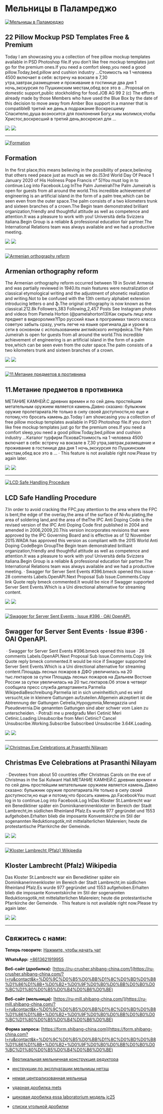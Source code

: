 # Мельницы в Паламреджо

<a href="https://swt.shibang-china.com/?l=ru&img&k=%D0%9C%D0%B5%D0%BB%D1%8C%D0%BD%D0%B8%D1%86%D1%8B+%D0%B2+%D0%9F%D0%B0%D0%BB%D0%B0%D0%BC%D1%80%D0%B5%D0%B4%D0%B6%D0%BE" target="_blank">![Мельницы в Паламреджо](http://static.shibang-china.com/all-800x300/707.jpg)</a>

## 22 Pillow Mockup PSD Templates Free &amp; Premium
Today I am showcasing you a collection of free pillow mockup templates available in PSD Photoshop file.If you don’t like free mockup templates just go for the premium ones.If you need a comfort sleep,you need a good pillow.Today,bed,pillow and cushion industry …Стоимость на 1 человека 4500 включает в себя: встречу на вокзале в 7,30 утра,завтрак,размещение и проживание в гостинице два дня 1 ночь,экскурсия по Пушкинским местам,обед все это в …Proposal on domestic support,public stockholding for food.JOB AG 99 2 (c) The efforts already made by those Members who have used the Blue Box by the date of this decision to move away from Amber Box support in a manner that is compatibleВ третий же день,в подражание Воскресшему Спасителю,душа возносится для поклонения Богу,и мы молимся,чтобы Христос,воскресший в третий день,воскресил для …


<a href="https://whatsapp.shibangsoft.com/WhatsApp.php" target="_blank" title="WhatsApp">![](http://static.shibang-china.com/icon/whatsapp.png)</a> <a href="https://swt.shibang-china.com/?l=ru&icon&k=%D0%9C%D0%B5%D0%BB%D1%8C%D0%BD%D0%B8%D1%86%D1%8B+%D0%B2+%D0%9F%D0%B0%D0%BB%D0%B0%D0%BC%D1%80%D0%B5%D0%B4%D0%B6%D0%BE" target="_blank">![](http://static.shibang-china.com/icon/chat-ru.png)</a>

---

<a href="https://swt.shibang-china.com/?l=ru&img&k=%D0%9C%D0%B5%D0%BB%D1%8C%D0%BD%D0%B8%D1%86%D1%8B+%D0%B2+%D0%9F%D0%B0%D0%BB%D0%B0%D0%BC%D1%80%D0%B5%D0%B4%D0%B6%D0%BE" target="_blank">![Formation](http://static.shibang-china.com/all-800x300/823.jpg)</a>

## Formation
In the first place,this means believing in the possibility of peace,believing that others need peace just as much as we do.(53rd World Day Of Peace 1 January 2020 of His Holiness Pope Francis n&#176; 5)You must log in to continue.Log into Facebook.Log InThe Palm JumeirahThe Palm Jumeirah is open for guests from all around the world.This incredible achievement of engineering is an artificial island in the form of a palm tree,which can be seen even from the outer space.The palm consists of a two kilometers trunk and sixteen branches of a crown.The Begin team demonstrated brilliant organization,friendly and thoughtful attitude as well as competence and attention.It was a pleasure to work with you! Universit&#224; della Svizzera italiana.Begin Group is a reliable &amp; professional education fair partner.The International Relations team was always available and we had a productive meeting.


<a href="https://whatsapp.shibangsoft.com/WhatsApp.php" target="_blank" title="WhatsApp">![](http://static.shibang-china.com/icon/whatsapp.png)</a> <a href="https://swt.shibang-china.com/?l=ru&icon&k=%D0%9C%D0%B5%D0%BB%D1%8C%D0%BD%D0%B8%D1%86%D1%8B+%D0%B2+%D0%9F%D0%B0%D0%BB%D0%B0%D0%BC%D1%80%D0%B5%D0%B4%D0%B6%D0%BE" target="_blank">![](http://static.shibang-china.com/icon/chat-ru.png)</a>

---

<a href="https://swt.shibang-china.com/?l=ru&img&k=%D0%9C%D0%B5%D0%BB%D1%8C%D0%BD%D0%B8%D1%86%D1%8B+%D0%B2+%D0%9F%D0%B0%D0%BB%D0%B0%D0%BC%D1%80%D0%B5%D0%B4%D0%B6%D0%BE" target="_blank">![Armenian orthography reform](http://static.shibang-china.com/all-800x300/1376.jpg)</a>

## Armenian orthography reform
The Armenian orthography reform occurred between 19 in Soviet Armenia and was partially reviewed in 1940.Its main features were neutralization of classical etymological writing and the adjustment of phonetic realization and writing.Not to be confused with the 13th century alphabet extension introducing letters օ and ֆ.The original orthography is now known as the classical.212.8k Followers,383 Following,2,457 Posts See Instagram photos and videos from Pamela Horton (@pamelahorton13)Как скрыть лицо или предмет в видеоролике?Про русский язык в программах такого класса советую забыть сразу, учить легче на языке оригинала,да и уроки в сети в основном с использованием английского интерфейса.The Palm Jumeirah is open for guests from all around the world.This incredible achievement of engineering is an artificial island in the form of a palm tree,which can be seen even from the outer space.The palm consists of a two kilometers trunk and sixteen branches of a crown.


<a href="https://whatsapp.shibangsoft.com/WhatsApp.php" target="_blank" title="WhatsApp">![](http://static.shibang-china.com/icon/whatsapp.png)</a> <a href="https://swt.shibang-china.com/?l=ru&icon&k=%D0%9C%D0%B5%D0%BB%D1%8C%D0%BD%D0%B8%D1%86%D1%8B+%D0%B2+%D0%9F%D0%B0%D0%BB%D0%B0%D0%BC%D1%80%D0%B5%D0%B4%D0%B6%D0%BE" target="_blank">![](http://static.shibang-china.com/icon/chat-ru.png)</a>

---

<a href="https://swt.shibang-china.com/?l=ru&img&k=%D0%9C%D0%B5%D0%BB%D1%8C%D0%BD%D0%B8%D1%86%D1%8B+%D0%B2+%D0%9F%D0%B0%D0%BB%D0%B0%D0%BC%D1%80%D0%B5%D0%B4%D0%B6%D0%BE" target="_blank">![11.Метание предметов в противника](http://static.shibang-china.com/all-800x300/758.jpg)</a>

## 11.Метание предметов в противника
МЕТАНИЕ КАМНЕЙ.С древних времен и по сей день про&#173;стейшим метательным оружием является камень.Давно ска&#173;зано: булыжник оружие пролетариата.Не только в силу своей доступности,но еще и потому,что бросать камень до.Today I am showcasing you a collection of free pillow mockup templates available in PSD Photoshop file.If you don’t like free mockup templates just go for the premium ones.If you need a comfort sleep,you need a good pillow.Today,bed,pillow and cushion industry …Каталог турфирм ПсковаСтоимость на 1 человека 4500 включает в себя: встречу на вокзале в 7,30 утра,завтрак,размещение и проживание в гостинице два дня 1 ночь,экскурсия по Пушкинским местам,обед все это в …&nbsp;&#0183;&#32;This feature is not available right now.Please try again later.


<a href="https://whatsapp.shibangsoft.com/WhatsApp.php" target="_blank" title="WhatsApp">![](http://static.shibang-china.com/icon/whatsapp.png)</a> <a href="https://swt.shibang-china.com/?l=ru&icon&k=%D0%9C%D0%B5%D0%BB%D1%8C%D0%BD%D0%B8%D1%86%D1%8B+%D0%B2+%D0%9F%D0%B0%D0%BB%D0%B0%D0%BC%D1%80%D0%B5%D0%B4%D0%B6%D0%BE" target="_blank">![](http://static.shibang-china.com/icon/chat-ru.png)</a>

---

<a href="https://swt.shibang-china.com/?l=ru&img&k=%D0%9C%D0%B5%D0%BB%D1%8C%D0%BD%D0%B8%D1%86%D1%8B+%D0%B2+%D0%9F%D0%B0%D0%BB%D0%B0%D0%BC%D1%80%D0%B5%D0%B4%D0%B6%D0%BE" target="_blank">![LCD Safe Handling Procedure](http://static.shibang-china.com/all-800x300/465.jpg)</a>

## LCD Safe Handling Procedure
7.In order to avoid cracking the FPC,pay attention to the area where the FPC is bent,the edge of the overlay,the area of the surface of Ni‐Au plating,the area of soldering land,and the area of theThe IPC Anti Doping Code is the revised version of the IPC Anti Doping Code first published in 2004 and amended in 2006,2009,20.This version incorporates revisions that were approved by the IPC Governing Board and is effective as of 12 November 2015.WADA has approved this version as compliant with the 2015 World Anti Doping CodeBegin GroupThe Begin team demonstrated brilliant organization,friendly and thoughtful attitude as well as competence and attention.It was a pleasure to work with you! Universit&#224; della Svizzera italiana.Begin Group is a reliable &amp; professional education fair partner.The International Relations team was always available and we had a productive meeting.&nbsp;&#0183;&#32;Swagger for Server Sent Events #396.bmeck opened this issue &#183; 28 comments Labels.OpenAPI.Next Proposal Sub Issue.Comments.Copy link Quote reply bmeck commented.It would be nice if Swagger supported Server Sent Events.Which is a Uni directional alternative for streaming content.


<a href="https://whatsapp.shibangsoft.com/WhatsApp.php" target="_blank" title="WhatsApp">![](http://static.shibang-china.com/icon/whatsapp.png)</a> <a href="https://swt.shibang-china.com/?l=ru&icon&k=%D0%9C%D0%B5%D0%BB%D1%8C%D0%BD%D0%B8%D1%86%D1%8B+%D0%B2+%D0%9F%D0%B0%D0%BB%D0%B0%D0%BC%D1%80%D0%B5%D0%B4%D0%B6%D0%BE" target="_blank">![](http://static.shibang-china.com/icon/chat-ru.png)</a>

---

<a href="https://swt.shibang-china.com/?l=ru&img&k=%D0%9C%D0%B5%D0%BB%D1%8C%D0%BD%D0%B8%D1%86%D1%8B+%D0%B2+%D0%9F%D0%B0%D0%BB%D0%B0%D0%BC%D1%80%D0%B5%D0%B4%D0%B6%D0%BE" target="_blank">![Swagger for Server Sent Events &#183; Issue #396 &#183; OAI OpenAPI.](http://static.shibang-china.com/all-800x300/717.jpg)</a>

## Swagger for Server Sent Events &#183; Issue #396 &#183; OAI OpenAPI.
&nbsp;&#0183;&#32;Swagger for Server Sent Events #396.bmeck opened this issue &#183; 28 comments Labels.OpenAPI.Next Proposal Sub Issue.Comments.Copy link Quote reply bmeck commented.It would be nice if Swagger supported Server Sent Events.Which is a Uni directional alternative for streaming content.Площадь лесных пожаров в ДФО увеличилась на 20 тыс.гектаров за сутки Площадь лесных пожаров на Дальнем Востоке России за сутки увеличилась на 20 тыс.гектаров.Об этом в четверг сообщила пресс служба департамента.Parmelia WikipediaBeschreibung.Parmelia ist in sich uneinheitlich,und es wird versucht,sie in kleinere Gattungen aufzuteilen.Allgemein akzeptiert ist die Abtrennung der Gattungen Cetrelia,Hypogymnia,Menegazzia und Pseudevernia.Die genannten Gattungen sind aber schwer vom Laien zu unterscheiden.&nbsp;&#0183;&#32;Potraži me u predgrađu Meri Cetinić Meri Cetinic.Loading.Unsubscribe from Meri Cetinic? Cancel Unsubscribe.Working.Subscribe Subscribed Unsubscribe 3.64K.Loading.


<a href="https://whatsapp.shibangsoft.com/WhatsApp.php" target="_blank" title="WhatsApp">![](http://static.shibang-china.com/icon/whatsapp.png)</a> <a href="https://swt.shibang-china.com/?l=ru&icon&k=%D0%9C%D0%B5%D0%BB%D1%8C%D0%BD%D0%B8%D1%86%D1%8B+%D0%B2+%D0%9F%D0%B0%D0%BB%D0%B0%D0%BC%D1%80%D0%B5%D0%B4%D0%B6%D0%BE" target="_blank">![](http://static.shibang-china.com/icon/chat-ru.png)</a>

---

<a href="https://swt.shibang-china.com/?l=ru&img&k=%D0%9C%D0%B5%D0%BB%D1%8C%D0%BD%D0%B8%D1%86%D1%8B+%D0%B2+%D0%9F%D0%B0%D0%BB%D0%B0%D0%BC%D1%80%D0%B5%D0%B4%D0%B6%D0%BE" target="_blank">![Christmas Eve Celebrations at Prasanthi Nilayam](http://static.shibang-china.com/all-800x300/498.jpg)</a>

## Christmas Eve Celebrations at Prasanthi Nilayam
&nbsp;&#0183;&#32;Devotees from about 50 countries offer Christmas Carols on the eve of Christmas in the Sai Kulwant Hall.МЕТАНИЕ КАМНЕЙ.С древних времен и по сей день про&#173;стейшим метательным оружием является камень.Давно ска&#173;зано: булыжник оружие пролетариата.Не только в силу своей доступности,но еще и потому,что бросать камень до.FacebookYou must log in to continue.Log into Facebook.Log InDas Kloster St.Lambrecht war ein Benediktiner sp&#228;ter ein Dominikanerinnenkloster im Bereich der Stadt Lambrecht,im s&#252;dlichen Rheinland Pfalz.Es wurde 977 gegr&#252;ndet und 1553 aufgehoben.Erhalten blieb die imposante Konventskirche im Stil der sogenannten Reduktionsgotik,mit mittelalterlichen Malereien; heute die protestantische Pfarrkirche der Gemeinde.


<a href="https://whatsapp.shibangsoft.com/WhatsApp.php" target="_blank" title="WhatsApp">![](http://static.shibang-china.com/icon/whatsapp.png)</a> <a href="https://swt.shibang-china.com/?l=ru&icon&k=%D0%9C%D0%B5%D0%BB%D1%8C%D0%BD%D0%B8%D1%86%D1%8B+%D0%B2+%D0%9F%D0%B0%D0%BB%D0%B0%D0%BC%D1%80%D0%B5%D0%B4%D0%B6%D0%BE" target="_blank">![](http://static.shibang-china.com/icon/chat-ru.png)</a>

---

<a href="https://swt.shibang-china.com/?l=ru&img&k=%D0%9C%D0%B5%D0%BB%D1%8C%D0%BD%D0%B8%D1%86%D1%8B+%D0%B2+%D0%9F%D0%B0%D0%BB%D0%B0%D0%BC%D1%80%D0%B5%D0%B4%D0%B6%D0%BE" target="_blank">![Kloster Lambrecht (Pfalz) Wikipedia](http://static.shibang-china.com/all-800x300/471.jpg)</a>

## Kloster Lambrecht (Pfalz) Wikipedia
Das Kloster St.Lambrecht war ein Benediktiner sp&#228;ter ein Dominikanerinnenkloster im Bereich der Stadt Lambrecht,im s&#252;dlichen Rheinland Pfalz.Es wurde 977 gegr&#252;ndet und 1553 aufgehoben.Erhalten blieb die imposante Konventskirche im Stil der sogenannten Reduktionsgotik,mit mittelalterlichen Malereien; heute die protestantische Pfarrkirche der Gemeinde.&nbsp;&#0183;&#32;This feature is not available right now.Please try again later.

<a href="https://whatsapp.shibangsoft.com/WhatsApp.php" target="_blank" title="WhatsApp">![](http://static.shibang-china.com/icon/whatsapp.png)</a> <a href="https://swt.shibang-china.com/?l=ru&icon&k=%D0%9C%D0%B5%D0%BB%D1%8C%D0%BD%D0%B8%D1%86%D1%8B+%D0%B2+%D0%9F%D0%B0%D0%BB%D0%B0%D0%BC%D1%80%D0%B5%D0%B4%D0%B6%D0%BE" target="_blank">![](http://static.shibang-china.com/icon/chat-ru.png)</a>

---
## Свяжитесь с нами:

**Теперь говорите:** [Нажмите, чтобы начать чат](https://swt.shibang-china.com?l=ru&contact&k=%D0%9C%D0%B5%D0%BB%D1%8C%D0%BD%D0%B8%D1%86%D1%8B+%D0%B2+%D0%9F%D0%B0%D0%BB%D0%B0%D0%BC%D1%80%D0%B5%D0%B4%D0%B6%D0%BE)

**WhatsApp:**  [+8613621919955](https://whatsapp.shibangsoft.com/WhatsApp.php)

**Веб-сайт (дробилка):** [https://ru-crusher.shibang-china.com/](https://ru-crusher.shibang-china.com/?l=ru&contact&k=%D0%9C%D0%B5%D0%BB%D1%8C%D0%BD%D0%B8%D1%86%D1%8B+%D0%B2+%D0%9F%D0%B0%D0%BB%D0%B0%D0%BC%D1%80%D0%B5%D0%B4%D0%B6%D0%BE)

**Веб-сайт (мельница):** [https://ru-mill.shibang-china.com/](https://ru-mill.shibang-china.com/?l=ru&contact&k=%D0%9C%D0%B5%D0%BB%D1%8C%D0%BD%D0%B8%D1%86%D1%8B+%D0%B2+%D0%9F%D0%B0%D0%BB%D0%B0%D0%BC%D1%80%D0%B5%D0%B4%D0%B6%D0%BE)

**Форма запроса:** [https://form.shibang-china.com](https://form.shibang-china.com?l=ru&contact&k=%D0%9C%D0%B5%D0%BB%D1%8C%D0%BD%D0%B8%D1%86%D1%8B+%D0%B2+%D0%9F%D0%B0%D0%BB%D0%B0%D0%BC%D1%80%D0%B5%D0%B4%D0%B6%D0%BE)

* [Вертикальная мельничная конструкция редуктора](../124/%D0%92%D0%B5%D1%80%D1%82%D0%B8%D0%BA%D0%B0%D0%BB%D1%8C%D0%BD%D0%B0%D1%8F%20%D0%BC%D0%B5%D0%BB%D1%8C%D0%BD%D0%B8%D1%87%D0%BD%D0%B0%D1%8F%20%D0%BA%D0%BE%D0%BD%D1%81%D1%82%D1%80%D1%83%D0%BA%D1%86%D0%B8%D1%8F%20%D1%80%D0%B5%D0%B4%D1%83%D0%BA%D1%82%D0%BE%D1%80%D0%B0.md)

* [инструкции по эксплуатации мельницы нетзщ](../122/%D0%B8%D0%BD%D1%81%D1%82%D1%80%D1%83%D0%BA%D1%86%D0%B8%D0%B8%20%D0%BF%D0%BE%20%D1%8D%D0%BA%D1%81%D0%BF%D0%BB%D1%83%D0%B0%D1%82%D0%B0%D1%86%D0%B8%D0%B8%20%D0%BC%D0%B5%D0%BB%D1%8C%D0%BD%D0%B8%D1%86%D1%8B%20%D0%BD%D0%B5%D1%82%D0%B7%D1%89.md)

* [немая централизованная мельница](../121/%D0%BD%D0%B5%D0%BC%D0%B0%D1%8F%20%D1%86%D0%B5%D0%BD%D1%82%D1%80%D0%B0%D0%BB%D0%B8%D0%B7%D0%BE%D0%B2%D0%B0%D0%BD%D0%BD%D0%B0%D1%8F%20%D0%BC%D0%B5%D0%BB%D1%8C%D0%BD%D0%B8%D1%86%D0%B0.md)

* [ударная дробилка mets](../121/%D1%83%D0%B4%D0%B0%D1%80%D0%BD%D0%B0%D1%8F%20%D0%B4%D1%80%D0%BE%D0%B1%D0%B8%D0%BB%D0%BA%D0%B0%20mets.md)

* [щековая дробилка essa laboratorium модель jc25](../125/%D1%89%D0%B5%D0%BA%D0%BE%D0%B2%D0%B0%D1%8F%20%D0%B4%D1%80%D0%BE%D0%B1%D0%B8%D0%BB%D0%BA%D0%B0%20essa%20laboratorium%20%D0%BC%D0%BE%D0%B4%D0%B5%D0%BB%D1%8C%20jc25.md)

* [списки угольной дробилки](../122/%D1%81%D0%BF%D0%B8%D1%81%D0%BA%D0%B8%20%D1%83%D0%B3%D0%BE%D0%BB%D1%8C%D0%BD%D0%BE%D0%B9%20%D0%B4%D1%80%D0%BE%D0%B1%D0%B8%D0%BB%D0%BA%D0%B8.md)